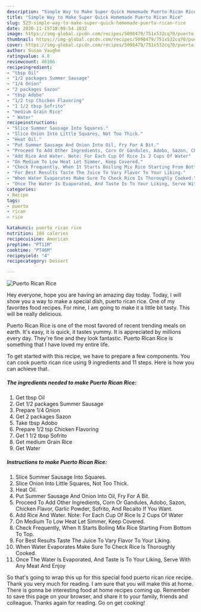 ```yaml
---
description: "Simple Way to Make Super Quick Homemade Puerto Rican Rice"
title: "Simple Way to Make Super Quick Homemade Puerto Rican Rice"
slug: 523-simple-way-to-make-super-quick-homemade-puerto-rican-rice
date: 2020-11-15T18:09:54.103Z
image: https://img-global.cpcdn.com/recipes/5098479/751x532cq70/puerto-rican-rice-recipe-main-photo.jpg
thumbnail: https://img-global.cpcdn.com/recipes/5098479/751x532cq70/puerto-rican-rice-recipe-main-photo.jpg
cover: https://img-global.cpcdn.com/recipes/5098479/751x532cq70/puerto-rican-rice-recipe-main-photo.jpg
author: Susan Vaughn
ratingvalue: 4.8
reviewcount: 46106
recipeingredient:
- "tbsp Oil"
- "1/2 packages Summer Sausage"
- "1/4 Onion"
- "2 packages Sazon"
- "tbsp Adobo"
- "1/2 tsp Chicken Flavoring"
- "1 1/2 tbsp Sofrito"
- "medium Grain Rice"
- " Water"
recipeinstructions:
- "Slice Summer Sausage Into Squares."
- "Slice Onion Into Little Squares, Not Too Thick."
- "Heat Oil."
- "Put Summer Sausage And Onion Into Oil, Fry For A Bit."
- "Proceed To Add Other Ingredients, Corn Or Gandules, Adobo, Sazon, Chicken Flavor, Garlic Powder, Sofrito, And Recaito If You Want."
- "Add Rice And Water. Note: For Each Cup Of Rice Is 2 Cups Of Water"
- "On Medium To Low Heat Let Simmer, Keep Covered."
- "Check Frequently, When It Starts Boiling Mix Rice Starting From Bottom To Top."
- "For Best Results Taste The Juice To Vary Flavor To Your Liking."
- "When Water Evaporates Make Sure To Check Rice Is Thoroughly Cooked."
- "Once The Water Is Evaporated, And Taste Is To Your Liking, Serve With Any Meat And Enjoy"
categories:
- Recipe
tags:
- puerto
- rican
- rice

katakunci: puerto rican rice 
nutrition: 104 calories
recipecuisine: American
preptime: "PT11M"
cooktime: "PT46M"
recipeyield: "4"
recipecategory: Dessert

---
```



![Puerto Rican Rice](https://img-global.cpcdn.com/recipes/5098479/751x532cq70/puerto-rican-rice-recipe-main-photo.jpg)

Hey everyone, hope you are having an amazing day today. Today, I will show you a way to make a special dish, puerto rican rice. One of my favorites food recipes. For mine, I am going to make it a little bit tasty. This will be really delicious.



Puerto Rican Rice is one of the most favored of recent trending meals on earth. It's easy, it is quick, it tastes yummy. It is appreciated by millions every day. They're fine and they look fantastic. Puerto Rican Rice is something that I have loved my entire life.


To get started with this recipe, we have to prepare a few components. You can cook puerto rican rice using 9 ingredients and 11 steps. Here is how you can achieve that.

<!--inarticleads1-->

##### The ingredients needed to make Puerto Rican Rice:

1. Get tbsp Oil
1. Get 1/2 packages Summer Sausage
1. Prepare 1/4 Onion
1. Get 2 packages Sazon
1. Take tbsp Adobo
1. Prepare 1/2 tsp Chicken Flavoring
1. Get 1 1/2 tbsp Sofrito
1. Get medium Grain Rice
1. Get  Water




<!--inarticleads2-->

##### Instructions to make Puerto Rican Rice:

1. Slice Summer Sausage Into Squares.
1. Slice Onion Into Little Squares, Not Too Thick.
1. Heat Oil.
1. Put Summer Sausage And Onion Into Oil, Fry For A Bit.
1. Proceed To Add Other Ingredients, Corn Or Gandules, Adobo, Sazon, Chicken Flavor, Garlic Powder, Sofrito, And Recaito If You Want.
1. Add Rice And Water. Note: For Each Cup Of Rice Is 2 Cups Of Water
1. On Medium To Low Heat Let Simmer, Keep Covered.
1. Check Frequently, When It Starts Boiling Mix Rice Starting From Bottom To Top.
1. For Best Results Taste The Juice To Vary Flavor To Your Liking.
1. When Water Evaporates Make Sure To Check Rice Is Thoroughly Cooked.
1. Once The Water Is Evaporated, And Taste Is To Your Liking, Serve With Any Meat And Enjoy




So that's going to wrap this up for this special food puerto rican rice recipe. Thank you very much for reading. I am sure that you will make this at home. There is gonna be interesting food at home recipes coming up. Remember to save this page on your browser, and share it to your family, friends and colleague. Thanks again for reading. Go on get cooking!
